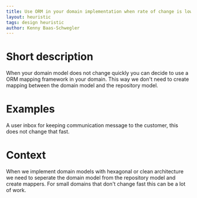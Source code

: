 ```yaml
---
title: Use ORM in your domain implementation when rate of change is low
layout: heuristic
tags: design heuristic
author: Kenny Baas-Schwegler
---
```


# Short description

When your domain model does not change quickly you can decide to use a ORM mapping framework in your domain. This way we don't need to create mapping between the domain model and the repository model.

# Examples

A user inbox for keeping communication message to the customer, this does not change that fast.

# Context

When we implement domain models with hexagonal or clean architecture we need to seperate the domain model from the repository model and create mappers. For small domains that don't change fast this can be a lot of work.